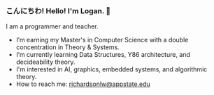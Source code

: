 ### こんにちわ! Hello! I'm Logan. 👋

I am a programmer and teacher.
<!--
**loganwrichardson/loganwrichardson** is a ✨ _special_ ✨ repository because its `README.md` (this file) appears on your GitHub profile.

Here are some ideas to get you started:

I’m currently earning my master's in Computer Science with a double concentration in Theory & Systems.
I’m currently learning Data Structures, Y86 architecture, and theory.
- 👯 I’m looking to collaborate on ...
- 🤔 I’m looking for help with ...
- 💬 Ask me about ...
- 📫 How to reach me: ...
- 😄 Pronouns: ...
- ⚡ Fun fact: ...
-->

- I’m earning my Master's in Computer Science with a double concentration in Theory & Systems.
- I’m currently learning Data Structures, Y86 architecture, and decideability theory.
- I'm interested in AI, graphics, embedded systems, and algorithmic theory.
- How to reach me: richardsonlw@appstate.edu
